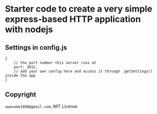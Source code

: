 # Starter code to create a very simple express-based HTTP application with nodejs

## Settings in config.js
~~~~
{
    // the port number this server runs at
    port: 3012,
    // add your own config here and access it through .getSettings() inside the app
}
~~~~

## Copyright

`awesome1888@gmail.com`, MIT License
